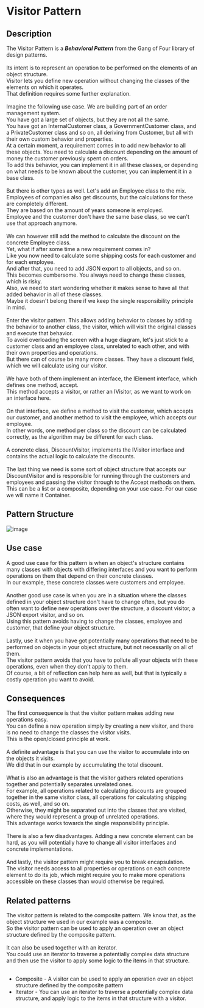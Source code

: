 # Visitor Pattern


## Description
The Visitor Pattern is a ***Behavioral Pattern*** from the Gang of Four library of design patterns. </br>
</br>
Its intent is to represent an operation to be performed on the elements of an object structure. </br>
Visitor lets you define new operation without changing the classes of the elements on which it operates. </br>
That definition requires some further explanation. </br>
</br>
Imagine the following use case. We are building part of an order management system.</br>
You have got a large set of objects, but they are not all the same.</br>
You have got an InternalCustomer class, a GovernmentCustomer class, and a PrivateCustomer class and so on, all deriving from Customer, but all with their own custom behavior and properties.</br>
At a certain moment, a requirement comes in to add new behavior to all these objects. You need to calculate a discount depending on the amount of money the customer previously spent on orders. </br>
To add this behavior, you can implement it in all these classes, or depending on what needs to be known about the customer, you can implement it in a base class.</br>
</br>
But there is other types as well. Let's add an Employee class to the mix. </br>
Employees of companies also get discounts, but the calculations for these are completely different. </br>
They are based on the amount of years someone is employed.</br>
Employee and the customer don't have the same base class, so we can't use that approach anymore.</br>
</br>
We can however still add the method to calculate the discount on the concrete Employee class.</br>
Yet, what if after some time a new requirement comes in? </br>
Like you now need to calculate some shipping costs for each customer and for each employee. </br>
And after that, you need to add JSON export to all objects, and so on.</br>
This becomes cumbersome. You always need to change these classes, which is risky.</br>
Also, we need to start wondering whether it makes sense to have all that added behavior in all of these classes.</br>
Maybe it doesn't belong there if we keep the single responsibility principle in mind. </br>
</br>
Enter the visitor pattern. This allows adding behavior to classes by adding the behavior to another class, the visitor, which will visit the original classes and execute that behavior. </br>
To avoid overloading the screen with a huge diagram, let's just stick to a customer class and an employee class, unrelated to each other, and with their own properties and operations.</br>
But there can of course be many more classes. They have a discount field, which we will calculate using our visitor. </br>
</br>
We have both of them implement an interface, the IElement interface, which defines one method, accept. </br>
This method accepts a visitor, or rather an IVisitor, as we want to work on an interface here.</br>
</br>
On that interface, we define a method to visit the customer, which accepts our customer, and another method to visit the employee, which accepts our employee.</br>
In other words, one method per class so the discount can be calculated correctly, as the algorithm may be different for each class. </br>
</br>
A concrete class, DiscountVisitor, implements the IVisitor interface and contains the actual logic to calculate the discounts. </br>
</br>
The last thing we need is some sort of object structure that accepts our DiscountVisitor and is responsible for running through the customers and employees and passing the visitor through to the Accept methods on them. </br>
This can be a list or a composite, depending on your use case. For our case we will name it Container. </br>



## Pattern Structure 
![image](https://user-images.githubusercontent.com/42718910/206369119-a4c52d46-afae-4d0d-9b2f-c00e049177d9.png)



## Use case
A good use case for this pattern is when an object's structure contains many classes with objects with differing interfaces and you want to perform operations on them that depend on their concrete classes.</br>
In our example, these concrete classes were customers and employee. </br>
</br>
Another good use case is when you are in a situation where the classes defined in your object structure don't have to change often, but you do often want to define new operations over the structure, a discount visitor, a JSON export visitor, and so on. </br>
Using this pattern avoids having to change the classes, employee and customer, that define your object structure. </br>
</br>
Lastly, use it when you have got potentially many operations that need to be performed on objects in your object structure, but not necessarily on all of them.</br>
The visitor pattern avoids that you have to pollute all your objects with these operations, even when they don't apply to them. </br>
Of course, a bit of reflection can help here as well, but that is typically a costly operation you want to avoid. </br>


## Consequences
The first consequence is that the visitor pattern makes adding new operations easy. </br>
You can define a new operation simply by creating a new visitor, and there is no need to change the classes the visitor visits. </br>
This is the open/closed principle at work.</br>
</br>
A definite advantage is that you can use the visitor to accumulate into on the objects it visits. </br>
We did that in our example by accumulating the total discount. </br>
</br>
What is also an advantage is that the visitor gathers related operations together and potentially separates unrelated ones.</br>
For example, all operations related to calculating discounts are grouped together in the same visitor class, all operations for calculating shipping costs, as well, and so on.</br>
Otherwise, they might be separated out into the classes that are visited, where they would represent a group of unrelated operations. </br>
This advantage works towards the single responsibility principle. </br>
</br>
There is also a few disadvantages. Adding a new concrete element can be hard, as you will potentially have to change all visitor interfaces and concrete implementations.</br>
</br>
And lastly, the visitor pattern might require you to break encapsulation. </br>
The visitor needs access to all properties or operations on each concrete element to do its job, which might require you to make more operations accessible on these classes than would otherwise be required.


## Related patterns
The visitor pattern is related to the composite pattern. We know that, as the object structure we used in our example was a composite. </br>
So the visitor pattern can be used to apply an operation over an object structure defined by the composite pattern. </br>
</br>
It can also be used together with an iterator.</br>
You could use an iterator to traverse a potentially complex  data structure and then use the visitor to apply some logic to the items in that structure. </br>
</br>

* Composite - A visitor can be used to apply an operation over an object structure defined by the composite pattern
* Iterator - You can use an iterator to traverse a potentially complex data structure, and apply logic to the items in that structure with a visitor.
